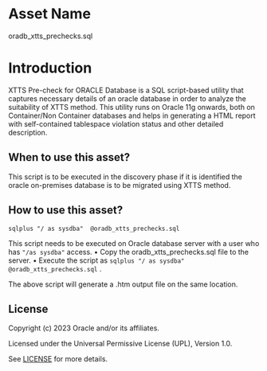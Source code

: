 # Asset Name
oradb_xtts_prechecks.sql

# Introduction
XTTS Pre-check for ORACLE Database is a SQL script-based utility that captures necessary details of an oracle database in order to analyze the suitability of XTTS method.
This utility runs on Oracle 11g onwards, both on Container/Non Container databases and helps in generating a HTML report with self-contained tablespace violation status and other detailed description.

## When to use this asset?

This script is to be executed in the discovery phase if it is identified the oracle on-premises database is to be migrated using XTTS method.

## How to use this asset?

```
sqlplus "/ as sysdba"  @oradb_xtts_prechecks.sql
```

This script needs to be executed on Oracle database server with a user who has ` "/as sysdba" ` access.
•	Copy the oradb_xtts_prechecks.sql file to the server.
•	Execute the script as ```sqlplus "/ as sysdba" @oradb_xtts_prechecks.sql``` .

The above script will generate a .htm output file on the same location.

## License
Copyright (c) 2023 Oracle and/or its affiliates.

Licensed under the Universal Permissive License (UPL), Version 1.0.

See [LICENSE](LICENSE) for more details.


